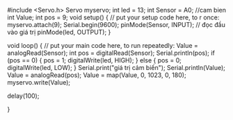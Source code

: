 #include <Servo.h>
Servo myservo;
int led = 13;
int Sensor = A0;  //cam bien
int Value;
int pos = 9;
void setup() {
  // put your setup code here, to r once:
  myservo.attach(9);
  Serial.begin(9600);
  pinMode(Sensor, INPUT);  // đọc đầu vào giá trị
  pinMode(led, OUTPUT);
}

void loop() {
  // put your main code here, to run repeatedly:
  Value = analogRead(Sensor);
  int pos = digitalRead(Sensor);
  Serial.println(pos);
  if (pos == 0) {
    pos = 1;
    digitalWrite(led, HIGH);
  } else {
    pos = 0;
    digitalWrite(led, LOW);
  }
  Serial.print("giá trị cảm biến");
  Serial.println(Value);
  Value = analogRead(pos);
  Value = map(Value, 0, 1023, 0, 180);
  myservo.write(Value);
  
  delay(100);
  
}
